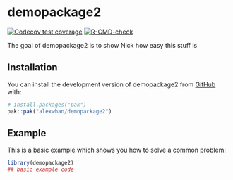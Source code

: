 
# demopackage2

<!-- badges: start -->
[![Codecov test coverage](https://codecov.io/gh/alexwhan/demopackage2/graph/badge.svg)](https://app.codecov.io/gh/alexwhan/demopackage2)
[![R-CMD-check](https://github.com/alexwhan/demopackage2/actions/workflows/R-CMD-check.yaml/badge.svg)](https://github.com/alexwhan/demopackage2/actions/workflows/R-CMD-check.yaml)
<!-- badges: end -->

The goal of demopackage2 is to show Nick how easy this stuff is

## Installation

You can install the development version of demopackage2 from [GitHub](https://github.com/) with:

``` r
# install.packages("pak")
pak::pak("alexwhan/demopackage2")
```

## Example

This is a basic example which shows you how to solve a common problem:

``` r
library(demopackage2)
## basic example code
```

